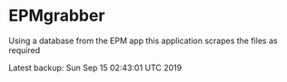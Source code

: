 # EPMgrabber
Using a database from the EPM app this application scrapes the files as required


Latest backup: Sun Sep 15 02:43:01 UTC 2019
